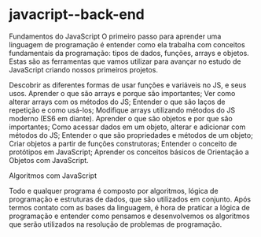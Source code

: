 # javacript--back-end

Fundamentos do JavaScript
O primeiro passo para aprender uma linguagem de programação é entender como ela trabalha com conceitos fundamentais da programação: 
tipos de dados, funções, arrays e objetos. Estas são as ferramentas que vamos utilizar para avançar no estudo de JavaScript criando 
nossos primeiros projetos.

Descobrir as diferentes formas de usar funções e variáveis no JS, e seus usos.
Aprender o que são arrays e porque são importantes;
Ver como alterar arrays com os métodos do JS;
Entender o que são laços de repetição e como usá-los;
Modifique arrays utilizando métodos do JS moderno (ES6 em diante).
Aprender o que são objetos e por que são importantes;
Como acessar dados em um objeto, alterar e adicionar com métodos do JS;
Entender o que são propriedades e métodos de um objeto;
Criar objetos a partir de funções construtoras;
Entender o conceito de protótipos em JavaScript;
Aprender os conceitos básicos de Orientação a Objetos com JavaScript.


Algoritmos com JavaScript

Todo e qualquer programa é composto por algoritmos, lógica de programação e estruturas de dados, que são utilizados em conjunto. 
Após termos contato com as bases da linguagem, é hora de praticar a lógica de programação e entender como pensamos e desenvolvemos os algoritmos que serão utilizados na resolução de problemas de programação.
